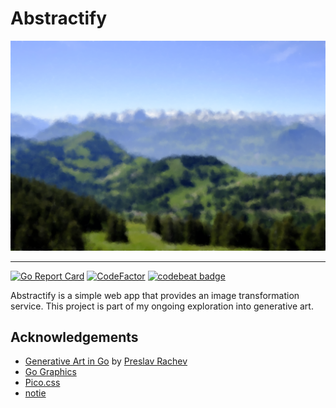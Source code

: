 # Abstractify

![sample image](./assets/2017_0611_16445100-abstractified.png)

---
[![Go Report Card](https://goreportcard.com/badge/github.com/jwnpoh/abstractify)](https://goreportcard.com/report/github.com/jwnpoh/abstractify)
[![CodeFactor](https://www.codefactor.io/repository/github/jwnpoh/abstractify/badge)](https://www.codefactor.io/repository/github/jwnpoh/abstractify)
[![codebeat badge](https://codebeat.co/badges/f8bea958-3e86-421d-bb87-862b521c0e0b)](https://codebeat.co/projects/github-com-jwnpoh-abstractify-master)

Abstractify is a simple web app that provides an image transformation service. This project is part of my ongoing exploration into generative art.

## Acknowledgements
- [Generative Art in Go](https://preslav.me/generative-art-in-golang/) by [Preslav Rachev](https://github.com/preslavrachev)
- [Go Graphics](https://github.com/fogleman/gg)
- [Pico.css](https://github.com/picocss/pico)
- [notie](https://github.com/jaredreich/notie)
